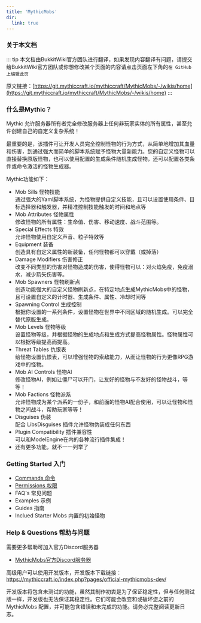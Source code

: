 ```yaml
---
title: 'MythicMobs'
dir:
  link: true
---
```


### 关于本文档
::: tip 
本文档由BukkitWiki官方团队进行翻译，如果发现内容翻译有问题，请提交给BukkitWiki官方团队或你想修改某个页面的内容请点击页面左下角的`在 GitHub 上编辑此页`

原文链接：[https://git.mythiccraft.io/mythiccraft/MythicMobs/-/wikis/home](https://git.mythiccraft.io/mythiccraft/MythicMobs/-/wikis/home)
:::



### 什么是Mythic？
Mythic 允许服务器所有者完全修改服务器上任何非玩家实体的所有属性，甚至允许创建自己的自定义复杂系统！

最重要的是，该插件可让开发人员完全控制怪物的行为方式，从简单地增加其血量和伤害，到通过强大而简单的脚本系统赋予怪物大量新能力。您的自定义怪物可以直接替换原版怪物，也可以使用配置的生成条件随机生成怪物，还可以配置各类条件或命令激活的怪物生成器。

Mythic功能如下：
- Mob Sills 怪物技能
  <br>通过强大的Yaml脚本系统，为怪物提供自定义技能，且可以设置使用条件、目标选择器和触发器，并精准控制技能触发的时间和地点等
- Mob Attributes 怪物属性
  <br>修改怪物的所有属性：生命值、伤害、移动速度、战斗范围等。
- Special Effects 特效
  <br>允许怪物使用自定义声音、粒子特效等
- Equipment 装备
  <br>创造具有自定义属性的新装备，任何怪物都可以穿戴（或掉落）
- Damage Modifiers 伤害修正
  <br>改变不同类型的伤害对怪物造成的伤害，使得怪物可以：对火焰免疫，免疫溺水，减少箭矢伤害等。
- Mob Spawners 怪物刷新点
  <br>创造功能强大的自定义怪物刷新点，在特定地点生成MythicMobs中的怪物，且可设置自定义的计时器、生成条件、属性、冷却时间等
- Spawning Control 生成控制
  <br>根据你设置的一系列条件，设置怪物在世界中不同区域的随机生成。可以完全替代原版生成。
- Mob Levels 怪物等级
  <br>设置怪物等级，并根据怪物的生成地点和生成方式提高怪物属性。怪物属性可以根据等级提高而提高。
- Threat Tables 仇恨表
  <br>给怪物设置仇恨表，可以增强怪物的索敌能力，从而让怪物的行为更像RPG游戏中的怪物。
- Mob AI Controls 怪物AI
  <br>修改怪物AI，例如让僵尸可以开门，让友好的怪物与不友好的怪物战斗，等等！
- Mob Factions 怪物派系
  <br>允许怪物成为某个派系的一份子，和前面的怪物AI配合使用，可以让怪物和怪物之间战斗，帮助玩家等等！
- Disguises 伪装
  <br>配合 LibsDisguises 插件允许怪物伪装成任何东西
- Plugin Compatibility 插件兼容性
  <br>可以和ModelEngine在内的各种流行插件集成！
- 还有更多功能，就不一一列举了

### Getting Started 入门
- [Commands 命令](Commands.md)
- [Permissions 权限](Commands.md)
- FAQ's 常见问题
- Examples 示例
- Guides 指南
- Inclued Starter Mobs 内置的初始怪物

### Help & Questions 帮助与问题
需要更多帮助可加入官方Discord服务器
- [MythicMobs官方Discord服务器](https://www.mythiccraft.io/discord)

高级用户可以使用开发版本，开发版本下载链接：https://mythiccraft.io/index.php?pages/official-mythicmobs-dev/

开发版本将包含未测试的功能，虽然其制作初衷是为了保证稳定性，但与任何测试版一样，开发版也无法保证其稳定性。它们可能会改变和或破坏您之前的 MythicMobs 配置，并可能包含错误和未完成的功能。请务必完整阅读更新日志。

